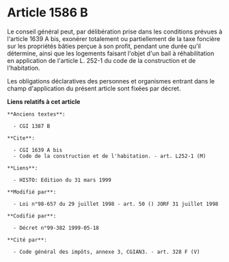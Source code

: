 # Article 1586 B

Le conseil général peut, par délibération prise dans les conditions prévues à l'article 1639 A bis, exonérer totalement ou
partiellement de la taxe foncière sur les propriétés bâties perçue à son profit, pendant une durée qu'il détermine, ainsi que
les logements faisant l'objet d'un bail à réhabilitation en application de l'article L. 252-1 du code de la construction et
de l'habitation.

Les obligations déclaratives des personnes et organismes entrant dans le champ d'application du présent article sont fixées
par décret.

**Liens relatifs à cet article**

	**Anciens textes**:

	  - CGI 1387 B

	**Cite**:

	  - CGI 1639 A bis
	  - Code de la construction et de l'habitation. - art. L252-1 (M)

	**Liens**:

	  - HISTO: Edition du 31 mars 1999

	**Modifié par**:

	  - Loi n°98-657 du 29 juillet 1998 - art. 50 () JORF 31 juillet 1998

	**Codifié par**:

	  - Décret n°99-382 1999-05-18

	**Cité par**:

	  - Code général des impôts, annexe 3, CGIAN3. - art. 328 F (V)
